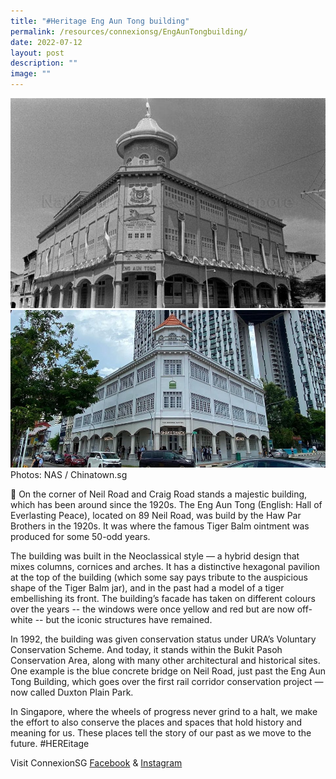```yaml
---
title: "#Heritage Eng Aun Tong building"
permalink: /resources/connexionsg/EngAunTongbuilding/
date: 2022-07-12
layout: post
description: ""
image: ""
---
```


![](/images/connexionsg/2022/Eng%20Aun%20Tong%20(then).jpg)
![](/images/connexionsg/2022/Eng%20Aun%20Tong%20(now).jpg)
Photos: NAS / Chinatown.sg

📍 On the corner of Neil Road and Craig Road stands a majestic building, which has been around since the 1920s. The Eng Aun Tong (English: Hall of Everlasting Peace), located on 89 Neil Road, was build by the Haw Par Brothers in the 1920s. It was where the famous Tiger Balm ointment was produced for some 50-odd years.

The building was built in the Neoclassical style — a hybrid design that mixes columns, cornices and arches. It has a distinctive hexagonal pavilion at the top of the building (which some say pays tribute to the auspicious shape of the Tiger Balm jar), and in the past had a model of a tiger embellishing its front. The building’s facade has taken on different colours over the years -- the windows were once yellow and red but are now off-white -- but the iconic structures have remained.

In 1992, the building was given conservation status under URA’s Voluntary Conservation Scheme. And today, it stands within the Bukit Pasoh Conservation Area, along with many other architectural and historical sites. One example is the blue concrete bridge on Neil Road, just past the Eng Aun Tong Building, which goes over the first rail corridor conservation project — now called Duxton Plain Park.

In Singapore, where the wheels of progress never grind to a halt, we make the effort to also conserve the places and spaces that hold history and meaning for us. These places tell the story of our past as we move to the future. #HEREitage


Visit ConnexionSG [Facebook](https://www.facebook.com/ConnexionSG) & [Instagram](https://www.instagram.com/connexionsg/)